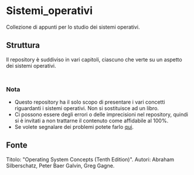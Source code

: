 # Sistemi_operativi
Collezione di appunti per lo studio dei sistemi operativi.

## Struttura
Il repository è suddiviso in vari capitoli, ciascuno che verte su un aspetto dei sistemi operativi.

###
```
```

### Nota
- Questo repository ha il solo scopo di presentare i vari concetti riguardanti i sistemi operativi. Non si sostituisce ad un libro.
- Ci possono essere degli errori o delle imprecisioni nel repository, quindi si è invitati a non trattarne il contenuto come affidabile al 100%.
- Se volete segnalare dei problemi potete farlo [qui](https://github.com/Gabri432/Sistemi_operativi).

## Fonte
Titolo: "Operating System Concepts (Tenth Edition)".
Autori: Abraham Silberschatz, Peter Baer Galvin, Greg Gagne. 